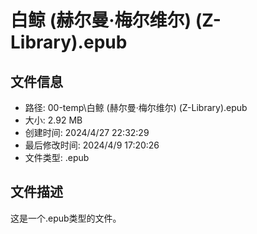 ﻿# 白鲸 (赫尔曼·梅尔维尔) (Z-Library).epub

## 文件信息
- 路径: 00-temp\白鲸 (赫尔曼·梅尔维尔) (Z-Library).epub
- 大小: 2.92 MB
- 创建时间: 2024/4/27 22:32:29
- 最后修改时间: 2024/4/9 17:20:26
- 文件类型: .epub

## 文件描述
这是一个.epub类型的文件。

